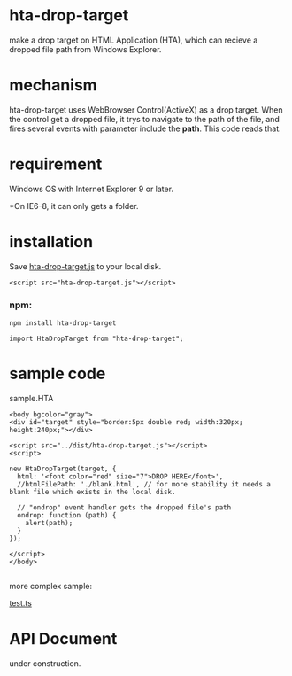 # hta-drop-target
make a drop target on HTML Application (HTA), which can recieve a dropped file path from Windows Explorer.

# mechanism
hta-drop-target uses WebBrowser Control(ActiveX) as a drop target. When the control get a dropped file, it trys to navigate to the path of the file, and fires several events with parameter include the **path**. This code reads that.

# requirement
Windows OS with Internet Explorer 9 or later. 

*On IE6-8, it can only gets a folder.

# installation

Save [hta-drop-target.js](./release/hta-drop-target.js) to your local disk.
```
<script src="hta-drop-target.js"></script>
```

### npm:
```
npm install hta-drop-target
```
```
import HtaDropTarget from "hta-drop-target";
```

# sample code
sample.HTA
```
<body bgcolor="gray">
<div id="target" style="border:5px double red; width:320px; height:240px;"></div>

<script src="../dist/hta-drop-target.js"></script>
<script>

new HtaDropTarget(target, {
  html: '<font color="red" size="7">DROP HERE</font>',
  //htmlFilePath: './blank.html', // for more stability it needs a blank file which exists in the local disk.
  
  // "ondrop" event handler gets the dropped file's path
  ondrop: function (path) {
    alert(path);
  }
});

</script>
</body>


```

more complex sample:

[test.ts](./test/test.ts)

# API Document
under construction.
